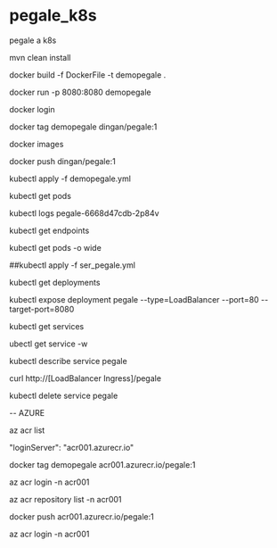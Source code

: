 # pegale_k8s
pegale a k8s

mvn clean install

docker build -f DockerFile -t demopegale .

docker run -p 8080:8080 demopegale

docker login

docker tag demopegale dingan/pegale:1

docker images

docker push dingan/pegale:1

kubectl apply -f demopegale.yml

kubectl get pods

kubectl logs pegale-6668d47cdb-2p84v

kubectl get endpoints

kubectl get pods -o wide

##kubectl apply -f ser_pegale.yml

kubectl get deployments

kubectl expose deployment pegale --type=LoadBalancer --port=80 --target-port=8080

kubectl get services

ubectl get service -w

kubectl describe service pegale

curl http://[LoadBalancer Ingress]/pegale

kubectl delete service pegale


-- AZURE

az acr list

"loginServer": "acr001.azurecr.io"

docker tag demopegale acr001.azurecr.io/pegale:1

az acr login -n acr001

az acr repository list -n acr001

docker push acr001.azurecr.io/pegale:1

az acr login -n acr001
